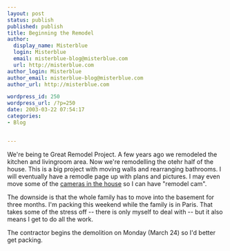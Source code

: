 ```yaml
---
layout: post
status: publish
published: publish
title: Beginning the Remodel
author:
  display_name: Misterblue
  login: Misterblue
  email: misterblue-blog@misterblue.com
  url: http://misterblue.com
author_login: Misterblue
author_email: misterblue-blog@misterblue.com
author_url: http://misterblue.com

wordpress_id: 250
wordpress_url: /?p=250
date: 2003-03-22 07:54:17
categories:
- Blog


---
```

<p>
We're being te Great Remodel Project.  A few years ago we remodeled the kitchen and livingroom area.  Now we're remodelling the otehr half of the house.  This is a big project with moving walls and rearranging bathrooms.   I will eventually have a remodle page up with plans and pictures.  I may even move some of the
<a href="http://www.livingroomcam.us">cameras in the house</a>
so I can have "remodel cam".
</p>
<p>
The downside is that the whole family has  to move into the basement for three months.  I'm packing this weekend while the family is in Paris.  That takes some of the stress off -- there is only myself to deal with -- but it also means I get to do all the work.
</p>
<p>
The contractor begins the demolition on Monday (March 24) so I'd better get packing.
</p>
